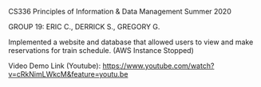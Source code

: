 CS336 Principles of Information & Data Management Summer 2020

GROUP 19: ERIC C., DERRICK S., GREGORY G.

Implemented a website and database that allowed users to view and make reservations for train schedule.
(AWS Instance Stopped)

Video Demo Link (Youtube):
https://www.youtube.com/watch?v=cRkNimLWkcM&feature=youtu.be

